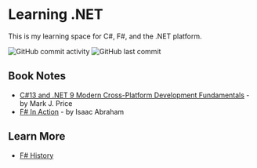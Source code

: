 # Learning .NET

This is my learning space for C#, F#, and the .NET platform.

![GitHub commit activity](https://img.shields.io/github/commit-activity/m/Greg-T8/LearningDotNet)
![GitHub last commit](https://img.shields.io/github/last-commit/Greg-T8/LearningDotNet)



## Book Notes
- [C#13 and .NET 9 Modern Cross-Platform Development Fundamentals](/Books/price_development_fundamentals/notes.md) - by Mark J. Price
- [F# In Action](/Books/fsharp_in_action/notes.md) - by Isaac Abraham

## Learn More
- [F# History](https://fsharp.org/history/)
